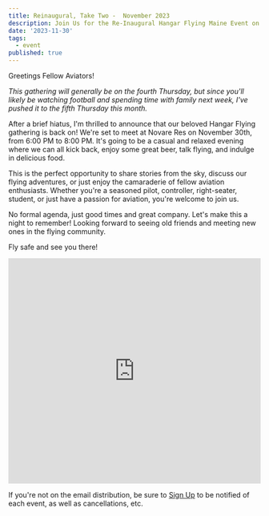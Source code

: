 ```yaml
---
title: Reinaugural, Take Two -  November 2023
description: Join Us for the Re-Inaugural Hangar Flying Maine Event on November 30!
date: '2023-11-30'
tags:
  - event
published: true
---
```


Greetings Fellow Aviators!

_This gathering will generally be on the fourth Thursday, but since you'll likely be watching football and spending time with family next week, I've pushed it to the fifth Thursday this month._

After a brief hiatus, I'm thrilled to announce that our beloved Hangar Flying gathering is back on! We're set to meet at Novare Res on November 30th, from 6:00 PM to 8:00 PM. It's going to be a casual and relaxed evening where we can all kick back, enjoy some great beer, talk flying, and indulge in delicious food.

This is the perfect opportunity to share stories from the sky, discuss our flying adventures, or just enjoy the camaraderie of fellow aviation enthusiasts. Whether you're a seasoned pilot, controller, right-seater, student, or just have a passion for aviation, you're welcome to join us.

No formal agenda, just good times and great company. Let's make this a night to remember! Looking forward to seeing old friends and meeting new ones in the flying community.

Fly safe and see you there! 

<iframe src="https://www.google.com/maps/embed?pb=!1m14!1m8!1m3!1d1010.1098207707599!2d-70.2550486284558!3d43.65721806652632!3m2!1i1024!2i768!4f13.1!3m3!1m2!1s0x4cb29c1566d07803%3A0xb6bfc25092120ba3!2sNovare%20Res%20Bier%20Cafe!5e1!3m2!1sen!2sus!4v1700344849540!5m2!1sen!2sus" style="border:0; width: 100%; max-width: 600px; height: 450px;" allowfullscreen="" loading="lazy" referrerpolicy="no-referrer-when-downgrade"></iframe>

If you're not on the email distribution, be sure to [Sign Up](/signup) to be notified of each event, as well as cancellations, etc. 